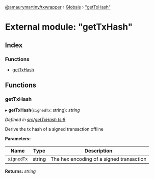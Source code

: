[@amaurymartiny/txwrapper](../README.md) › [Globals](../globals.md) › ["getTxHash"](_gettxhash_.md)

# External module: "getTxHash"

## Index

### Functions

* [getTxHash](_gettxhash_.md#gettxhash)

## Functions

###  getTxHash

▸ **getTxHash**(`signedTx`: string): *string*

*Defined in [src/getTxHash.ts:8](https://github.com/amaurymartiny/polkadotjs-wrapper/blob/91a53f7/src/getTxHash.ts#L8)*

Derive the tx hash of a signed transaction offline

**Parameters:**

Name | Type | Description |
------ | ------ | ------ |
`signedTx` | string | The hex encoding of a signed transaction  |

**Returns:** *string*
